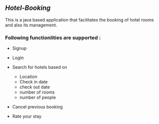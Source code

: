 ##  *Hotel-Booking*
This is a java based application that facilitates the booking of hotel rooms and also its management.
### Following functionlities are supported :
- Signup
- Login
- Search for hotels based on
  - Location
  - Check in date
  - check out date
  - number of rooms
  - number of people

- Cancel previous booking
- Rate your stay
